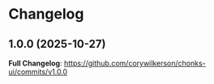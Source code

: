 # Changelog

## 1.0.0 (2025-10-27)

**Full Changelog**: https://github.com/corywilkerson/chonks-ui/commits/v1.0.0
